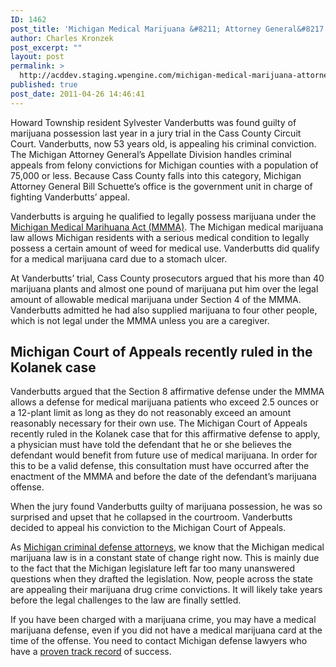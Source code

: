 ```yaml
---
ID: 1462
post_title: 'Michigan Medical Marijuana &#8211; Attorney General&#8217;s Office Defends Conviction'
author: Charles Kronzek
post_excerpt: ""
layout: post
permalink: >
  http://acddev.staging.wpengine.com/michigan-medical-marijuana-attorney-generals-office-defends-conviction.html
published: true
post_date: 2011-04-26 14:46:41
---
```

Howard Township resident Sylvester Vanderbutts was found guilty of marijuana possession last year in a jury trial in the Cass County Circuit Court. Vanderbutts, now 53 years old, is appealing his criminal conviction. The Michigan Attorney General’s Appellate Division handles criminal appeals from felony convictions for Michigan counties with a population of 75,000 or less. Because Cass County falls into this category, Michigan Attorney General Bill Schuette’s office is the government unit in charge of fighting Vanderbutts’ appeal.

Vanderbutts is arguing he qualified to legally possess marijuana under the <a href="http://acddev.staging.wpengine.com/medical-marijuana.html" target="_blank">Michigan Medical Marihuana Act (MMMA)</a>. The Michigan medical marijuana law allows Michigan residents with a serious medical condition to legally possess a certain amount of weed for medical use. Vanderbutts did qualify for a medical marijuana card due to a stomach ulcer.

At Vanderbutts’ trial, Cass County prosecutors argued that his more than 40 marijuana plants and almost one pound of marijuana put him over the legal amount of allowable medical marijuana under Section 4 of the MMMA. Vanderbutts admitted he had also supplied marijuana to four other people, which is not legal under the MMMA unless you are a caregiver.


<h2>Michigan Court of Appeals recently ruled in the Kolanek case</h2>

Vanderbutts argued that the Section 8 affirmative defense under the MMMA allows a defense for medical marijuana patients who exceed 2.5 ounces or a 12-plant limit as long as they do not reasonably exceed an amount reasonably necessary for their own use. The Michigan Court of Appeals recently ruled in the Kolanek case that for this affirmative defense to apply, a physician must have told the defendant that he or she believes the defendant would benefit from future use of medical marijuana. In order for this to be a valid defense, this consultation must have occurred after the enactment of the MMMA and before the date of the defendant’s marijuana offense.

When the jury found Vanderbutts guilty of marijuana possession, he was so surprised and upset that he collapsed in the courtroom. Vanderbutts decided to appeal his conviction to the Michigan Court of Appeals.

As <a href="http://acddev.staging.wpengine.com/" target="_blank">Michigan criminal defense attorneys</a>, we know that the Michigan medical marijuana law is in a constant state of change right now. This is mainly due to the fact that the Michigan legislature left far too many unanswered questions when they drafted the legislation. Now, people across the state are appealing their marijuana drug crime convictions. It will likely take years before the legal challenges to the law are finally settled.

If you have been charged with a marijuana crime, you may have a medical marijuana defense, even if you did not have a medical marijuana card at the time of the offense. You need to contact Michigan defense lawyers who have a <a href="http://acddev.staging.wpengine.com/proven-results.html" target="_blank">proven track record</a> of success.